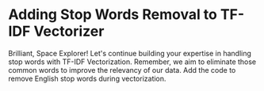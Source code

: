 # Adding Stop Words Removal to TF-IDF Vectorizer

Brilliant, Space Explorer! Let's continue building your expertise in handling stop words with TF-IDF Vectorization. Remember, we aim to eliminate those common words to improve the relevancy of our data. Add the code to remove English stop words during vectorization.